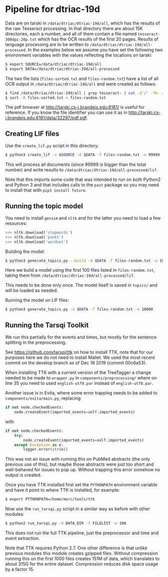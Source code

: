 # Pipeline for dtriac-19d

Data are on tarski in `/data/dtriac/dtriac-19d/all`, which has the results of the raw Tesseract processing. In that directory there are about 15K directories, each a number, and all of them contain a file named `tesseract-300dpi-20p.txt` which has the OCR results of the first 20 pages. Results of language processing are to be written to  `/data/dtriac/dtriac-19d/all-processed`. In the examples below we assume you have set the following two environment variables with the values reflecting the locations on tarski:

```bash
$ export SOURCE=/data/dtriac/dtriac-19d/all
$ export DATA=/data/dtriac/dtriac-19d/all-processed
```


The two file lists (`files-sorted.txt` and `files-random.txt`) have a list of all OCR output in `/data/dtriac/dtriac-19d/all` and were created as follows:

```bash
$ find /data/dtriac/dtriac-19d/all | grep tesseract- | cut -d'/' -f6- > files-sorted.txt
$ sort -R files-sorted.txt > files-random.txt
```

The pdf browser at http://tarski.cs-i.brandeis.edu:8181/ is useful for reference. If you know the file identifier you can use it as in http://tarski.cs-i.brandeis.edu:8181/data/32297/pdf.pdf.


## Creating LIF files

Use the `create_lif.py` script in this directory.

```bash
$ python3 create_lif -s $SOURCE -d $DATA -f files-random.txt -e 99999
```

This will process all documents (since 99999 is bigger than the total number) and write results to `/data/dtriac/dtriac-19d/all-processed/lif`.

Note that this imports some code that was intended to run on both Python2 and Python 3 and that includes calls to the `past` package so you may need to install that with `pip3 install future`.


## Running the topic model

You need to install `gensim` and `nltk` and for the latter you need to load a few resources:

```python
>>> nltk.download('stopwords')
>>> nltk.download('punkt')
>>> nltk.download('wordnet')
```

Building the model:

```bash
$ python3 generate_topics.py --build -d $DATA -f files-random.txt -e 100
```

Here we build a model using the first 100 files listed in `files-random.txt`, taking them from `/data/dtriac/dtriac-19d/all-processed/lif`.

This needs to be done only once. The model itself is saved in `topics/` and will be loaded as needed.

Running the model on LIF files:

```bash
$ python3 generate_topics.py -d $DATA -f files-random.txt -e 16000
```


## Running the Tarsqi Toolkit

We run this partially for the events and times, but mostly for the sentence splitting in the preprocessing.

See https://github.com/tarsqi/ttk on how to install TTK, note that for our purposes here we do not need to install Mallet. We used the most recent commit on the develop branch as of Dec 18 2019 (commit 00c6a53).

When installing TTK with a current version of the TreeTagger a change needed to be made to `wrapper.py` in `components/preprocessing/` where on line 35 you need to used `english-utf8.par` instead of `english-utf8.par`.

Another issue is in Evita, where some error trapping needs to be added to `components/evita/main.py`, replacing

```python
if not node.checkedEvents:
    node.createEvent(imported_events=self.imported_events)
```

with

```python
if not node.checkedEvents:
    try:
        node.createEvent(imported_events=self.imported_events)
    except Exception as e:
        logger.error(str(e))
```

This was not an issue with running this on PubMed abstracts (the only previous use of this), but maybe those abstracts were just too short and well-behaved for issues to pop up. Without trapping this error somehow no output is created.

Once you have TTK installed first set the `PYTHONPATH` environment variable and have it point to where TTK is installed, for example:

```bash
$ export PYTHONPATH=/home/marc/tools/ttk
```

Now use the `run_tarsqi.py` script in a similar way as before with other modules:

```bash
$ python2 run_tarsqi.py -d DATA_DIR -f FILELIST -e 100
```

This does not run the full TTK pipeline, just the preprocessor and time and event extraction.

Note that TTK requires Python 2.7. One other difference is that unlike previous modules this module creates gzipped files. Without compression running this on the first 1000 files creates 151M of data, which translates to about 315G for the entire dataset. Compression reduces disk space usage by a factor 15.
